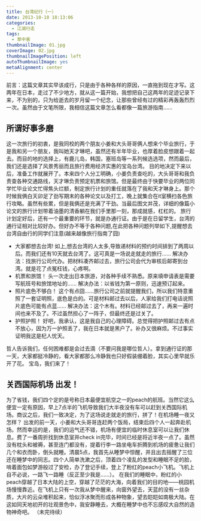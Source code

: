 ```yaml
---
title: 台湾纪行（一）
date: 2013-10-10 18:13:06
categories:
  - 江湖行走
tags:
  - 草中客
thumbnailImage: 01.jpg
coverImage: 02.jpg
thumbnailImagePosition: left
autoThumbnailImage: yes
metaAlignment: center
---
```

前言：这篇文章其实早该成行，只是由于各种各样的原因，一直拖到现在才写。这两年在日本，走过了不少地方，就从这一篇开始，我想把自己这两年的足迹记录下来，不为别的，只为给逝去的岁月留一个纪念，让那些曾经有过的精彩再轰轰烈烈一次。虽然由于文笔所限，我相信这篇文章怎么看都像一篇旅游指南……
<!-- more -->
## 所谓好事多磨
  这一次旅行的初衷，是我同校的两个朋友小姜和大头哥哥俩人想来个毕业旅行，于是我和另一个朋友，我叫她天才琳吧，虽然还有半年毕业，也厚着脸皮想跟着一起去。而目的地的选择上，有鹿儿岛，韩国，塞班岛等一系列候选选项，然而最后，我们还是选择了风景秀丽而且旅行费用经济实惠的宝岛台湾。
  目的地决定下来以后，准备工作就展开了。本来四个人分工明确，小姜负责查吃的，大头哥哥和我负责查各种交通路线，天才琳负责预定机票和旅馆。但是最终由于快要毕业的两位同学忙毕业论文忙得焦头烂额，制定旅行计划的重任就落在了我和天才琳身上。那个时候我俩白天卯足了劲写期末的各种论文以及打工，晚上就集合在it室横扫各色旅行攻略。虽然有些累，但是我俩还是充满了干劲。当最后图文并茂，详细的像篇小论文的旅行计划带着油墨的清香躺在我们手里那一刻，那成就感，杠杠的。
  旅行计划定好后，还有一个最重要的环节，就是办通行证。由于是在日留学生，台湾的通行证相对比较好办。但好办不等于各种问题,在此把各种问题列举如下,提醒想去台湾自由行的同学们注意(越来越像旅行指南了囧)
* 大家都想去台湾!
如上,想去台湾的人太多,导致递材料的预约时间排到了两周以后。而我们还有10天就去台湾了。这可真是一场说走就走的旅行……
解决办法：找旅行公司代办。把材料凑齐邮过去，旅行公司会代为审核后邮寄到台湾。就是花了点冤枉钱，心疼啊。
* 机票和旅馆！
头一次走出日本旅游，对各种手续不熟悉。原来填申请表是需要写航班号和旅馆地址的……
解决办法：以省钱为第一原则，迅速预订起来。
* 照片底色不够白！
这个有点囧……旅行公司之前就提醒我们，所以我们特意重照了一套证明照，底色是白的。可是材料邮过去以后，人家给我们打电话说照片底色可能有点蓝……
解决办法：这个木有。材料已经邮过去了，再来一遍时间也来不及了。不过虽然担心了一阵子，但最终还是过关了。
* 护照护照！
好吧，我承认，这是我自己的心理障碍。总觉得把护照邮过去有点不放心，因为万一护照丢了，我在日本就是黑户了。补办又很麻烦。不过事实证明我这是杞人忧天。

哲人告诉我们，任何困难都是会过去滴（不要问我是哪位哲人）。拿到通行证的那一天，大家都挺冷静的，看大家都那么冷静我也只好假装绷着脸，其实心里早就乐开了花。
宝岛，我们来了！

## 关西国际机场 出发！
  为了省钱，我们四个定的是号称日本最便宜航空之一的peach的航班。当然它这么便宜一定有原因，早上7点半的飞机导致我们大半夜没有车可以赶到关西国际机场。商议之后，我们一致决定，为了这场说走就走的旅行，拼了！在机场睡一夜又怎样？
  出发的前一天，小姜和大头哥哥连赶两个饭局，结束后四个人一起奔赴机场。然而幸运的是，我们的运气还不错，机场有便宜的临时休息室可以让我们休息。费了一番周折找到休息室并check in完毕，时间已经是将近半夜一点了。虽然没有枕头和被褥，甚至连门都没有，提着行李一路坐电车折腾到机场的疲惫让我们几个和衣而卧，倒头就睡。清晨5点，我首先从睡梦中惊醒，并且出去摇醒了三位还在睡梦中的同志。四个人简单洗漱之后，顶着四个凌乱的发型和睡眠不足的脸，啃着面包如梦游般过了安检，办了登记手续，登上了粉红的peach小飞机。飞机上自不必说，一路飞一路睡（反正至少我是……）。
在我们的睡眠中，粉红的小peach穿越了日本大陆的上空，穿越了茫茫的大海，向着我们的目的地——桃园机场慢慢靠近。在飞机上只有一次我从梦中醒来，向窗外望去，天蓝的没有一丝杂质，大片的云朵堆积起来，恰似浮冰聚而形成各种物象，望去皑皑如南极大陆。在这如同天地初开的壮观景色中，我安静睡去，大概在睡梦中也不忘感叹大自然的造物神奇吧。
 （未完待续）
